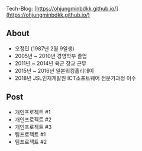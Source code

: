 Tech-Blog: [https://ohjungminbdkk.github.io/](https://ohjungminbdkk.github.io/)

## About
* 오정민 (1987년 2월 9일생)
* 2005년 ~ 2010년 경영학부 졸업
* 2011년 ~ 2014년 육군 장교 근무
* 2015년 ~ 2016년 일본워킹홀리데이
* 2018년 JSL인재개발원 ICT소프트웨어 전문가과정 이수

## Post
* 개인프로젝트 #1 
* 개인프로젝트 #2
* 개인프로젝트 #3
* 팀프로젝트 #1
* 팀프로젝트 #2

